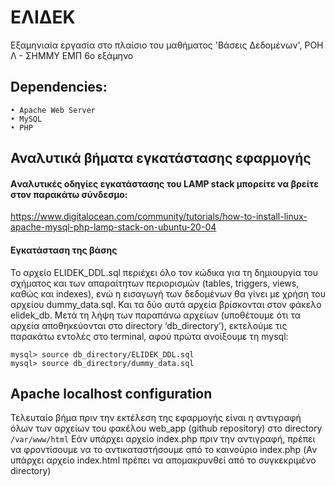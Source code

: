# ΕΛΙΔΕΚ
Εξαμηνιαία εργασία στο πλαίσιο του μαθήματος 'Βάσεις Δεδομένων', ΡΟΗ Λ - ΣΗΜΜΥ ΕΜΠ 6ο εξάμηνο 
## Dependencies:

    • Apache Web Server
    • MySQL 
    • PHP

## Αναλυτικά βήματα εγκατάστασης εφαρμογής

#### Aναλυτικές οδηγίες εγκατάστασης του LAMP stack μπορείτε να βρείτε στον παρακάτω σύνδεσμο:
https://www.digitalocean.com/community/tutorials/how-to-install-linux-apache-mysql-php-lamp-stack-on-ubuntu-20-04
 
#### Εγκατάσταση της βάσης
To αρχείo ELIDEK_DDL.sql περιέχει όλο τον κώδικα για τη δημιουργία του σχήματος και των απαραίτητων περιορισμών (tables, triggers, views, καθώς και indexes), ενώ η εισαγωγή των δεδομένων θα γίνει με χρήση του αρχείου dummy_data.sql. Και τα δύο αυτά αρχεία βρίσκονται στον φάκελο elidek_db.
Μετά τη λήψη των παραπάνω αρχείων (υποθέτουμε ότι τα αρχεία αποθηκεύονται στο directory ‘db_directory’), εκτελούμε τις παρακάτω εντολές στο terminal, αφού πρώτα ανοίξουμε τη mysql:

```
mysql> source db_directory/ELIDEK_DDL.sql
mysql> source db_directory/dummy_data.sql
```

## Apache localhost configuration

Τελευταίο βήμα πριν την εκτέλεση της εφαρμογής είναι η αντιγραφή όλων των αρχείων του φακέλου web_app (github repository) στο directory ```/var/www/html``` Εάν υπάρχει αρχείο index.php πριν την αντιγραφή, πρέπει να φροντίσουμε να το αντικαταστήσουμε από το καινούριο index.php (Αν υπάρχει αρχείο index.html πρέπει να απομακρυνθεί από το συγκεκριμένο directory)


